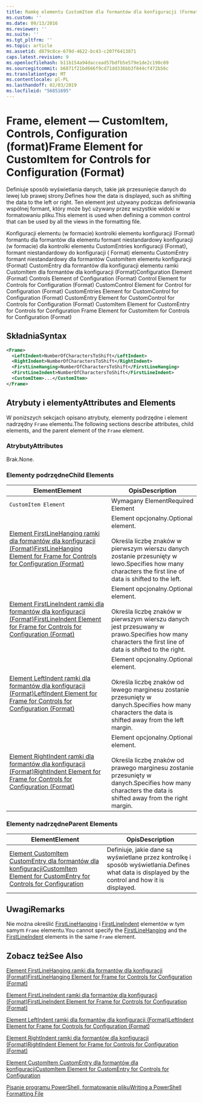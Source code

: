 ```yaml
---
title: Ramkę elementu CustomItem dla formantów dla konfiguracji (Format) | Dokumentacja firmy Microsoft
ms.custom: ''
ms.date: 09/13/2016
ms.reviewer: ''
ms.suite: ''
ms.tgt_pltfrm: ''
ms.topic: article
ms.assetid: d879c8ce-679d-4622-bc43-c207f6413871
caps.latest.revision: 9
ms.openlocfilehash: b11b154a94daccead57bdfb5e579e1de2c190c09
ms.sourcegitcommit: b6871f21bd666f9cd71dd336bb3f844cf472b56c
ms.translationtype: MT
ms.contentlocale: pl-PL
ms.lasthandoff: 02/03/2019
ms.locfileid: "56851695"
---
```

# <a name="frame-element-for-customitem-for-controls-for-configuration-format"></a><span data-ttu-id="30fbc-102">Frame, element — CustomItem, Controls, Configuration (format)</span><span class="sxs-lookup"><span data-stu-id="30fbc-102">Frame Element for CustomItem for Controls for Configuration (Format)</span></span>

<span data-ttu-id="30fbc-103">Definiuje sposób wyświetlania danych, takie jak przesunięcie danych do lewej lub prawej strony.</span><span class="sxs-lookup"><span data-stu-id="30fbc-103">Defines how the data is displayed, such as shifting the data to the left or right.</span></span> <span data-ttu-id="30fbc-104">Ten element jest używany podczas definiowania wspólnej formant, który może być używany przez wszystkie widoki w formatowaniu pliku.</span><span class="sxs-lookup"><span data-stu-id="30fbc-104">This element is used when defining a common control that can be used by all the views in the formatting file.</span></span>

<span data-ttu-id="30fbc-105">Konfiguracji elementu (w formacie) kontrolki elementu konfiguracji (Format) formantu dla formantów dla elementu formant niestandardowy konfiguracji (w formacie) dla kontrolki elementu CustomEntries konfiguracji (Format), formant niestandardowy do konfiguracji ( Format) elementu CustomEntry formant niestandardowy dla formantów CustomItem elementu konfiguracji (Format) CustomEntry dla formantów dla konfiguracji elementu ramki CustomItem dla formantów dla konfiguracji (Format)</span><span class="sxs-lookup"><span data-stu-id="30fbc-105">Configuration Element (Format) Controls Element of Configuration (Format) Control Element for Controls for Configuration (Format) CustomControl Element for Control for Configuration (Format) CustomEntries Element for CustomControl for Configuration (Format) CustomEntry Element for CustomControl for Controls for Configuration (Format) CustomItem Element for CustomEntry for Controls for Configuration Frame Element for CustomItem for Controls for Configuration (Format)</span></span>

## <a name="syntax"></a><span data-ttu-id="30fbc-106">Składnia</span><span class="sxs-lookup"><span data-stu-id="30fbc-106">Syntax</span></span>

```xml
<Frame>
  <LeftIndent>NumberOfCharactersToShift</LeftIndent>
  <RightIndent>NumberOfCharactersToShift</RightIndent>
  <FirstLineHanging>NumberOfCharactersToShift</FirstLineHanging>
  <FirstLineIndent>NumberOfCharactersToShift</FirstLineIndent>
  <CustomItem>...</CustomItem>
</Frame>
```

## <a name="attributes-and-elements"></a><span data-ttu-id="30fbc-107">Atrybuty i elementy</span><span class="sxs-lookup"><span data-stu-id="30fbc-107">Attributes and Elements</span></span>

<span data-ttu-id="30fbc-108">W poniższych sekcjach opisano atrybuty, elementy podrzędne i element nadrzędny `Frame` elementu.</span><span class="sxs-lookup"><span data-stu-id="30fbc-108">The following sections describe attributes, child elements, and the parent element of the `Frame` element.</span></span>

### <a name="attributes"></a><span data-ttu-id="30fbc-109">Atrybuty</span><span class="sxs-lookup"><span data-stu-id="30fbc-109">Attributes</span></span>

<span data-ttu-id="30fbc-110">Brak.</span><span class="sxs-lookup"><span data-stu-id="30fbc-110">None.</span></span>

### <a name="child-elements"></a><span data-ttu-id="30fbc-111">Elementy podrzędne</span><span class="sxs-lookup"><span data-stu-id="30fbc-111">Child Elements</span></span>

|<span data-ttu-id="30fbc-112">Element</span><span class="sxs-lookup"><span data-stu-id="30fbc-112">Element</span></span>|<span data-ttu-id="30fbc-113">Opis</span><span class="sxs-lookup"><span data-stu-id="30fbc-113">Description</span></span>|
|-------------|-----------------|
|`CustomItem Element`|<span data-ttu-id="30fbc-114">Wymagany Element</span><span class="sxs-lookup"><span data-stu-id="30fbc-114">Required Element</span></span>|
|[<span data-ttu-id="30fbc-115">Element FirstLineHanging ramki dla formantów dla konfiguracji (Format)</span><span class="sxs-lookup"><span data-stu-id="30fbc-115">FirstLineHanging Element for Frame for Controls for Configuration (Format)</span></span>](./firstlinehanging-element-for-frame-for-controls-for-configuration-format.md)|<span data-ttu-id="30fbc-116">Element opcjonalny.</span><span class="sxs-lookup"><span data-stu-id="30fbc-116">Optional element.</span></span><br /><br /> <span data-ttu-id="30fbc-117">Określa liczbę znaków w pierwszym wierszu danych zostanie przesunięty w lewo.</span><span class="sxs-lookup"><span data-stu-id="30fbc-117">Specifies how many characters the first line of data is shifted to the left.</span></span>|
|[<span data-ttu-id="30fbc-118">Element FirstLineIndent ramki dla formantów dla konfiguracji (Format)</span><span class="sxs-lookup"><span data-stu-id="30fbc-118">FirstLineIndent Element for Frame for Controls for Configuration (Format)</span></span>](./firstlineindent-element-for-frame-for-controls-for-configuration-format.md)|<span data-ttu-id="30fbc-119">Element opcjonalny.</span><span class="sxs-lookup"><span data-stu-id="30fbc-119">Optional element.</span></span><br /><br /> <span data-ttu-id="30fbc-120">Określa liczbę znaków w pierwszym wierszu danych jest przesuwany w prawo.</span><span class="sxs-lookup"><span data-stu-id="30fbc-120">Specifies how many characters the first line of data is shifted to the right.</span></span>|
|[<span data-ttu-id="30fbc-121">Element LeftIndent ramki dla formantów dla konfiguracji (Format)</span><span class="sxs-lookup"><span data-stu-id="30fbc-121">LeftIndent Element for Frame for Controls for Configuration (Format)</span></span>](./leftindent-element-for-frame-for-controls-for-configuration-format.md)|<span data-ttu-id="30fbc-122">Element opcjonalny.</span><span class="sxs-lookup"><span data-stu-id="30fbc-122">Optional element.</span></span><br /><br /> <span data-ttu-id="30fbc-123">Określa liczbę znaków od lewego marginesu zostanie przesunięty w danych.</span><span class="sxs-lookup"><span data-stu-id="30fbc-123">Specifies how many characters the data is shifted away from the left margin.</span></span>|
|[<span data-ttu-id="30fbc-124">Element RightIndent ramki dla formantów dla konfiguracji (Format)</span><span class="sxs-lookup"><span data-stu-id="30fbc-124">RightIndent Element for Frame for Controls for Configuration (Format)</span></span>](./rightindent-element-for-frame-for-controls-for-configuration-format.md)|<span data-ttu-id="30fbc-125">Element opcjonalny.</span><span class="sxs-lookup"><span data-stu-id="30fbc-125">Optional element.</span></span><br /><br /> <span data-ttu-id="30fbc-126">Określa liczbę znaków od prawego marginesu zostanie przesunięty w danych.</span><span class="sxs-lookup"><span data-stu-id="30fbc-126">Specifies how many characters the data is shifted away from the right margin.</span></span>|

### <a name="parent-elements"></a><span data-ttu-id="30fbc-127">Elementy nadrzędne</span><span class="sxs-lookup"><span data-stu-id="30fbc-127">Parent Elements</span></span>

|<span data-ttu-id="30fbc-128">Element</span><span class="sxs-lookup"><span data-stu-id="30fbc-128">Element</span></span>|<span data-ttu-id="30fbc-129">Opis</span><span class="sxs-lookup"><span data-stu-id="30fbc-129">Description</span></span>|
|-------------|-----------------|
|[<span data-ttu-id="30fbc-130">Element CustomItem CustomEntry dla formantów dla konfiguracji</span><span class="sxs-lookup"><span data-stu-id="30fbc-130">CustomItem Element for CustomEntry for Controls for Configuration</span></span>](./customitem-element-for-customentry-for-controls-for-configuration-format.md)|<span data-ttu-id="30fbc-131">Definiuje, jakie dane są wyświetlane przez kontrolkę i sposób wyświetlania.</span><span class="sxs-lookup"><span data-stu-id="30fbc-131">Defines what data is displayed by the control and how it is displayed.</span></span>|

## <a name="remarks"></a><span data-ttu-id="30fbc-132">Uwagi</span><span class="sxs-lookup"><span data-stu-id="30fbc-132">Remarks</span></span>

<span data-ttu-id="30fbc-133">Nie można określić [FirstLineHanging](./firstlinehanging-element-for-frame-for-controls-for-configuration-format.md) i [FirstLineIndent](./firstlineindent-element-for-frame-for-controls-for-configuration-format.md) elementów w tym samym `Frame` elementu.</span><span class="sxs-lookup"><span data-stu-id="30fbc-133">You cannot specify the [FirstLineHanging](./firstlinehanging-element-for-frame-for-controls-for-configuration-format.md) and the [FirstLineIndent](./firstlineindent-element-for-frame-for-controls-for-configuration-format.md) elements in the same `Frame` element.</span></span>

## <a name="see-also"></a><span data-ttu-id="30fbc-134">Zobacz też</span><span class="sxs-lookup"><span data-stu-id="30fbc-134">See Also</span></span>

[<span data-ttu-id="30fbc-135">Element FirstLineHanging ramki dla formantów dla konfiguracji (Format)</span><span class="sxs-lookup"><span data-stu-id="30fbc-135">FirstLineHanging Element for Frame for Controls for Configuration (Format)</span></span>](./firstlinehanging-element-for-frame-for-controls-for-configuration-format.md)

[<span data-ttu-id="30fbc-136">Element FirstLineIndent ramki dla formantów dla konfiguracji (Format)</span><span class="sxs-lookup"><span data-stu-id="30fbc-136">FirstLineIndent Element for Frame for Controls for Configuration (Format)</span></span>](./firstlineindent-element-for-frame-for-controls-for-configuration-format.md)

[<span data-ttu-id="30fbc-137">Element LeftIndent ramki dla formantów dla konfiguracji (Format)</span><span class="sxs-lookup"><span data-stu-id="30fbc-137">LeftIndent Element for Frame for Controls for Configuration (Format)</span></span>](./leftindent-element-for-frame-for-controls-for-configuration-format.md)

[<span data-ttu-id="30fbc-138">Element RightIndent ramki dla formantów dla konfiguracji (Format)</span><span class="sxs-lookup"><span data-stu-id="30fbc-138">RightIndent Element for Frame for Controls for Configuration (Format)</span></span>](./rightindent-element-for-frame-for-controls-for-configuration-format.md)

[<span data-ttu-id="30fbc-139">Element CustomItem CustomEntry dla formantów dla konfiguracji</span><span class="sxs-lookup"><span data-stu-id="30fbc-139">CustomItem Element for CustomEntry for Controls for Configuration</span></span>](./customitem-element-for-customentry-for-controls-for-configuration-format.md)

[<span data-ttu-id="30fbc-140">Pisanie programu PowerShell, formatowanie pliku</span><span class="sxs-lookup"><span data-stu-id="30fbc-140">Writing a PowerShell Formatting File</span></span>](./writing-a-powershell-formatting-file.md)

